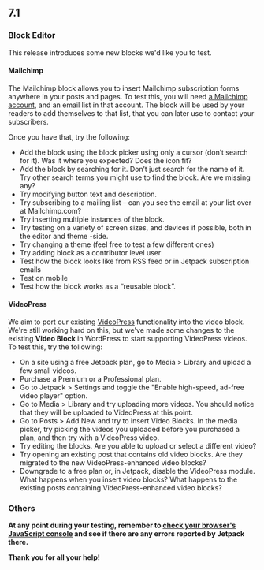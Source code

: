 ## 7.1

### Block Editor

This release introduces some new blocks we'd like you to test.

#### Mailchimp

The Mailchimp block allows you to insert Mailchimp subscription forms anywhere in your posts and pages. To test this, you will need [a Mailchimp account](https://mailchimp.com/), and an email list in that account. The block will be used by your readers to add themselves to that list, that you can later use to contact your subscribers.

Once you have that, try the following:

- Add the block using the block picker using only a cursor (don’t search for it). Was it where you expected? Does the icon fit?
- Add the block by searching for it. Don’t just search for the name of it. Try other search terms you might use to find the block. Are we missing any?
- Try modifying button text and description.
- Try subscribing to a mailing list – can you see the email at your list over at Mailchimp.com?
- Try inserting multiple instances of the block.
- Try testing on a variety of screen sizes, and devices if possible, both in the editor and theme -side.
- Try changing a theme (feel free to test a few different ones)
- Try adding block as a contributor level user
- Test how the block looks like from RSS feed or in Jetpack subscription emails
- Test on mobile
- Test how the block works as a “reusable block”.

#### VideoPress

We aim to port our existing [VideoPress](https://jetpack.com/features/design/video-hosting/) functionality into the video block. We're still working hard on this, but we've made some changes to the existing **Video Block** in WordPress to start supporting VideoPress videos. To test this, try the following:

- On a site using a free Jetpack plan, go to Media > Library and upload a few small videos.
- Purchase a Premium or a Professional plan.
- Go to Jetpack > Settings and toggle the "Enable high-speed, ad-free video player" option.
- Go to Media > Library and try uploading more videos. You should notice that they will be uploaded to VideoPress at this point.
- Go to Posts > Add New and try to insert Video Blocks. In the media picker, try picking the videos you uploaded before you purchased a plan, and then try with a VideoPress video.
- Try editing the blocks. Are you able to upload or select a different video?
- Try opening an existing post that contains old video blocks. Are they migrated to the new VideoPress-enhanced video blocks?
- Downgrade to a free plan or, in Jetpack, disable the VideoPress module. What happens when you insert video blocks? What happens to the existing posts containing VideoPress-enhanced video blocks?

### Others

**At any point during your testing, remember to [check your browser's JavaScript console](https://codex.wordpress.org/Using_Your_Browser_to_Diagnose_JavaScript_Errors#Step_3:_Diagnosis) and see if there are any errors reported by Jetpack there.**

**Thank you for all your help!**
